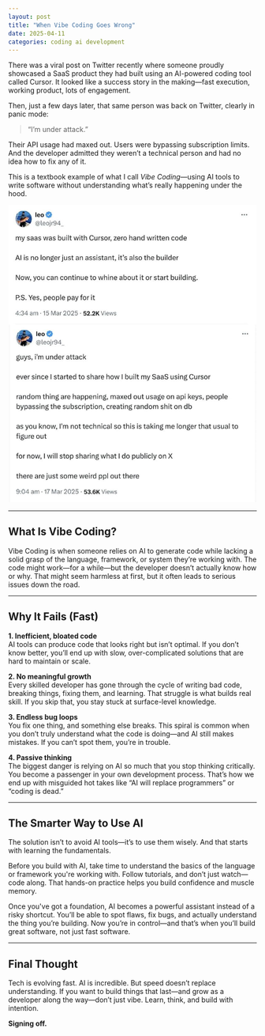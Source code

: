 ```yaml
---
layout: post
title: "When Vibe Coding Goes Wrong"
date: 2025-04-11
categories: coding ai development
---
```


<!--- # When "Vibe Coding" Goes Wrong" -->

There was a viral post on Twitter recently where someone proudly showcased a SaaS product they had built using an AI-powered coding tool called Cursor. It looked like a success story in the making—fast execution, working product, lots of engagement.

Then, just a few days later, that same person was back on Twitter, clearly in panic mode:

> “I’m under attack.”

Their API usage had maxed out. Users were bypassing subscription limits. And the developer admitted they weren’t a technical person and had no idea how to fix any of it.

This is a textbook example of what I call *Vibe Coding*—using AI tools to write software without understanding what’s really happening under the hood.

![Viral Twitter Post Example](/assets/img/viral_post.jpeg)

---

## What Is Vibe Coding?

Vibe Coding is when someone relies on AI to generate code while lacking a solid grasp of the language, framework, or system they’re working with. The code might work—for a while—but the developer doesn’t actually know how or why. That might seem harmless at first, but it often leads to serious issues down the road.

---

## Why It Fails (Fast)

**1. Inefficient, bloated code**  
AI tools can produce code that looks right but isn’t optimal. If you don’t know better, you’ll end up with slow, over-complicated solutions that are hard to maintain or scale.

**2. No meaningful growth**  
Every skilled developer has gone through the cycle of writing bad code, breaking things, fixing them, and learning. That struggle is what builds real skill. If you skip that, you stay stuck at surface-level knowledge.

**3. Endless bug loops**  
You fix one thing, and something else breaks. This spiral is common when you don’t truly understand what the code is doing—and AI still makes mistakes. If you can’t spot them, you’re in trouble.

**4. Passive thinking**  
The biggest danger is relying on AI so much that you stop thinking critically. You become a passenger in your own development process. That’s how we end up with misguided hot takes like “AI will replace programmers” or “coding is dead.”

---

## The Smarter Way to Use AI

The solution isn’t to avoid AI tools—it’s to use them wisely. And that starts with learning the fundamentals.

Before you build with AI, take time to understand the basics of the language or framework you're working with. Follow tutorials, and don’t just watch—code along. That hands-on practice helps you build confidence and muscle memory.

Once you've got a foundation, AI becomes a powerful assistant instead of a risky shortcut. You’ll be able to spot flaws, fix bugs, and actually understand the thing you’re building. Now you’re in control—and that’s when you’ll build great software, not just fast software.

---

## Final Thought

Tech is evolving fast. AI is incredible. But speed doesn’t replace understanding. If you want to build things that last—and grow as a developer along the way—don’t just vibe. Learn, think, and build with intention.

**Signing off.**
